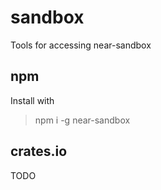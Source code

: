 # sandbox
Tools for accessing near-sandbox

## npm

Install with

> npm i -g near-sandbox

## crates.io

TODO
